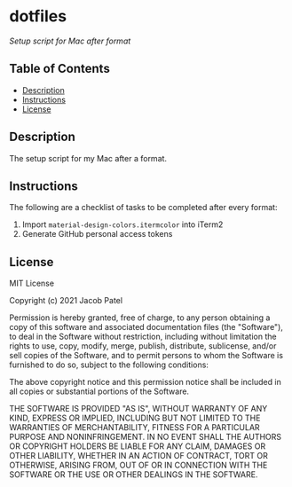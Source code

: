 # dotfiles

*Setup script for Mac after format*

## Table of Contents
- [Description](#description)
- [Instructions](#instructions)
- [License](#license)

## Description

The setup script for my Mac after a format.

## Instructions

The following are a checklist of tasks to be completed after every format:

1. Import `material-design-colors.itermcolor` into iTerm2
2. Generate GitHub personal access tokens

## License

MIT License

Copyright (c) 2021 Jacob Patel

Permission is hereby granted, free of charge, to any person obtaining a copy of this software and associated documentation files (the "Software"), to deal in the Software without restriction, including without limitation the rights to use, copy, modify, merge, publish, distribute, sublicense, and/or sell copies of the Software, and to permit persons to whom the Software is furnished to do so, subject to the following conditions:

The above copyright notice and this permission notice shall be included in all copies or substantial portions of the Software.

THE SOFTWARE IS PROVIDED "AS IS", WITHOUT WARRANTY OF ANY KIND, EXPRESS OR IMPLIED, INCLUDING BUT NOT LIMITED TO THE WARRANTIES OF MERCHANTABILITY, FITNESS FOR A PARTICULAR PURPOSE AND NONINFRINGEMENT. IN NO EVENT SHALL THE AUTHORS OR COPYRIGHT HOLDERS BE LIABLE FOR ANY CLAIM, DAMAGES OR OTHER LIABILITY, WHETHER IN AN ACTION OF CONTRACT, TORT OR OTHERWISE, ARISING FROM, OUT OF OR IN CONNECTION WITH THE SOFTWARE OR THE USE OR OTHER DEALINGS IN THE SOFTWARE.
